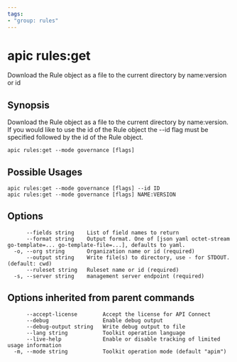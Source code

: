 ```yaml
---
tags:
- "group: rules"
---
```

# apic rules:get

Download the Rule object as a file to the current directory by name:version or id

## Synopsis

Download the Rule object as a file to the current directory by name:version. If you would like to use the id of the Rule object the --id flag must be specified followed by the id of the Rule object.

```
apic rules:get --mode governance [flags]
```

## Possible Usages

```
apic rules:get --mode governance [flags] --id ID
apic rules:get --mode governance [flags] NAME:VERSION
```

## Options

```
      --fields string    List of field names to return
      --format string    Output format. One of [json yaml octet-stream go-template=... go-template-file=...], defaults to yaml.
  -o, --org string       Organization name or id (required)
      --output string    Write file(s) to directory, use - for STDOUT. (default: cwd)
      --ruleset string   Ruleset name or id (required)
  -s, --server string    management server endpoint (required)
```

## Options inherited from parent commands

```
      --accept-license        Accept the license for API Connect
      --debug                 Enable debug output
      --debug-output string   Write debug output to file
      --lang string           Toolkit operation language
      --live-help             Enable or disable tracking of limited usage information
  -m, --mode string           Toolkit operation mode (default "apim")
```
